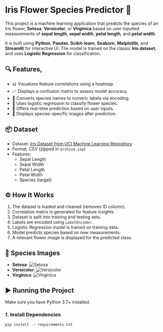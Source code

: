 # Iris Flower Species Predictor 🌸

This project is a machine learning application that predicts the species of an Iris flower, **Setosa**, **Versicolor**, or **Virginica** based on user inputted measurements of **sepal length**, **sepal width**, **petal length**, and **petal width**.

It is built using **Python**, **Pandas**, **Scikit-learn**, **Seaborn**, **Matplotlib**, and **Streamlit** for interactive UI. The model is trained on the classic **Iris dataset**, and uses **Logistic Regression** for classification.

## 🔍 Features,

- 📊 Visualizes feature correlations using a heatmap.
- 📈 Displays a confusion matrix to assess model accuracy.
- 🔁 Converts species names to numeric labels via encoding.
- 🧠 Uses logistic regression to classify flower species.
- 🎯 Offers real-time prediction based on user inputs.
- 🌼 Displays species-specific images after prediction.

## 📦 Dataset

- Dataset: [Iris Dataset from UCI Machine Learning Repository](https://archive.ics.uci.edu/ml/datasets/iris)
- Format: CSV (zipped in `archive.zip`)
- Features:
  - Sepal Length
  - Sepal Width
  - Petal Length
  - Petal Width
  - Species (target)

## ⚙️ How It Works

1. The dataset is loaded and cleaned (removes ID column).
2. Correlation matrix is generated for feature insights.
3. Dataset is split into training and testing sets.
4. Labels are encoded using `LabelEncoder`.
5. Logistic Regression model is trained on training data.
6. Model predicts species based on new measurements.
7. A relevant flower image is displayed for the predicted class.

## 📸 Species Images

- **Setosa**: ![Setosa](https://upload.wikimedia.org/wikipedia/commons/a/a7/Irissetosa1.jpg)
- **Versicolor**: ![Versicolor](https://upload.wikimedia.org/wikipedia/commons/4/41/Iris_versicolor_3.jpg)
- **Virginica**: ![Virginica](https://upload.wikimedia.org/wikipedia/commons/9/9f/Iris_virginica.jpg)

## ▶️ Running the Project

Make sure you have Python 3.7+ installed.

### 1. Install Dependencies

```bash
pip install -r requirements.txt

